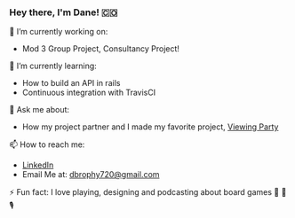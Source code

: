 ### Hey there, I'm Dane! 🇨🇴

🔭  I’m currently working on:
 - Mod 3 Group Project, Consultancy Project!

🌱  I’m currently learning:
 - How to build an API in rails
 - Continuous integration with TravisCI

💬  Ask me about:
 - How my project partner and I made my favorite project, [Viewing Party](https://superviewingparty.herokuapp.com/)

📫  How to reach me:
 - [LinkedIn](https://www.linkedin.com/in/dane-brophy/)
 - Email Me at: dbrophy720@gmail.com

⚡  Fun fact: I love playing, designing and podcasting about board games 🎲 📜 🎙 
